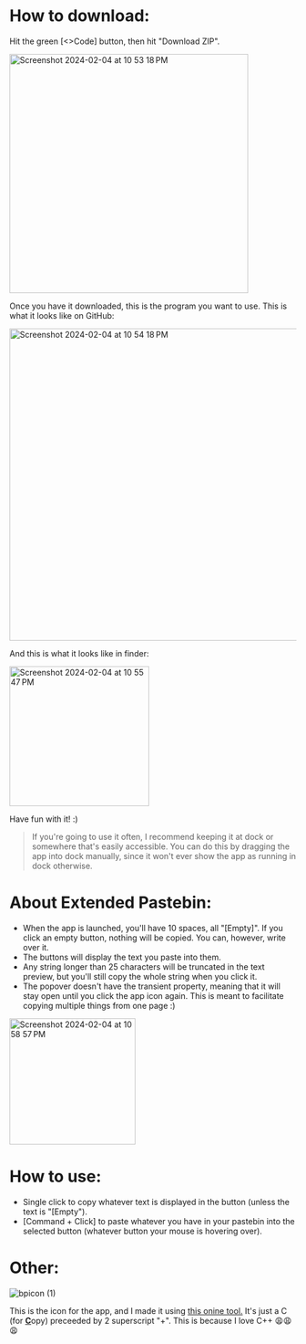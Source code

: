 # How to download:

Hit the green \[<>Code] button, then hit "Download ZIP".

<img width="419" alt="Screenshot 2024-02-04 at 10 53 18 PM" src="https://github.com/alexyzha/Extended-Pastebin/assets/122637724/031139f6-c388-47d7-90a8-d8c0a5f9a1d9">

Once you have it downloaded, this is the program you want to use. This is what it looks like on GitHub:

<img width="547" alt="Screenshot 2024-02-04 at 10 54 18 PM" src="https://github.com/alexyzha/Extended-Pastebin/assets/122637724/e11b76df-4451-4736-9da8-5d4e43e364bf">


And this is what it looks like in finder:

<img width="245" alt="Screenshot 2024-02-04 at 10 55 47 PM" src="https://github.com/alexyzha/Extended-Pastebin/assets/122637724/4233e313-63ed-4b5f-a02f-9696969e3c54">


Have fun with it! :)

> If you're going to use it often, I recommend keeping it at dock or somewhere that's easily accessible. You can do this by dragging the app into dock manually, since it won't ever show the app as running in dock otherwise.

# About Extended Pastebin:

- When the app is launched, you'll have 10 spaces, all "\[Empty]". If you click an empty button, nothing will be copied. You can, however, write over it.
- The buttons will display the text you paste into them.
- Any string longer than 25 characters will be truncated in the text preview, but you'll still copy the whole string when you click it.
- The popover doesn't have the transient property, meaning that it will stay open until you click the app icon again. This is meant to facilitate copying multiple things from one page :)

<img width="221" alt="Screenshot 2024-02-04 at 10 58 57 PM" src="https://github.com/alexyzha/Extended-Pastebin/assets/122637724/80a07fa7-fff8-43d1-860e-74cc23d7c587">

# How to use:

- Single click to copy whatever text is displayed in the button (unless the text is "[Empty").
- \[Command + Click] to paste whatever you have in your pastebin into the selected button (whatever button your mouse is hovering over).

# Other:

![bpicon (1)](https://github.com/alexyzha/Extended-Pastebin/assets/122637724/c6b1f080-7022-4d5a-a3c9-75041cff528c)

This is the icon for the app, and I made it using [this onine tool.](https://onlinepngtools.com/convert-text-to-png) It's just a C (for <ins>**C**</ins>opy) preceeded by 2 superscript "+". This is because I love C++ 😩😩😩



